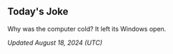 ## Today's Joke
Why was the computer cold? It left its Windows open.

*Updated August 18, 2024 (UTC)*
